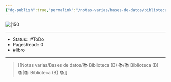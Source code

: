 ```yaml
---
{"dg-publish":true,"permalink":"/notas-varias/bases-de-datos/biblioteca-b/b-el-arte-de-la-guerra/"}
---
```


![|150](https://m.media-amazon.com/images/I/61aTf+8b6qL._SL1500_.jpg)

---

- Status:: #ToDo  
- PagesRead:: 0
- #libro 

---

> [[Notas varias/Bases de datos/📚 Biblioteca (B) 📚/📚 Biblioteca (B) 📚\|📚 Biblioteca (B) 📚]]